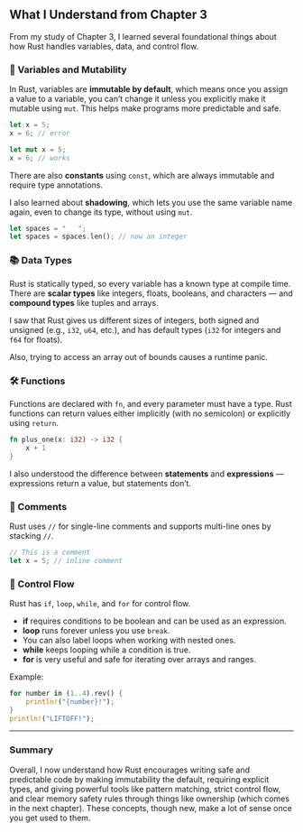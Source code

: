 
## What I Understand from Chapter 3

From my study of Chapter 3, I learned several foundational things about how Rust handles variables, data, and control flow.

### 🔐 Variables and Mutability

In Rust, variables are **immutable by default**, which means once you assign a value to a variable, you can’t change it unless you explicitly make it mutable using `mut`. This helps make programs more predictable and safe.

```rust
let x = 5;
x = 6; // error

let mut x = 5;
x = 6; // works
```

There are also **constants** using `const`, which are always immutable and require type annotations.

I also learned about **shadowing**, which lets you use the same variable name again, even to change its type, without using `mut`.

```rust
let spaces = "   ";
let spaces = spaces.len(); // now an integer
```

### 📚 Data Types

Rust is statically typed, so every variable has a known type at compile time. There are **scalar types** like integers, floats, booleans, and characters — and **compound types** like tuples and arrays.

I saw that Rust gives us different sizes of integers, both signed and unsigned (e.g., `i32`, `u64`, etc.), and has default types (`i32` for integers and `f64` for floats).

Also, trying to access an array out of bounds causes a runtime panic.

### 🛠 Functions

Functions are declared with `fn`, and every parameter must have a type. Rust functions can return values either implicitly (with no semicolon) or explicitly using `return`.

```rust
fn plus_one(x: i32) -> i32 {
    x + 1
}
```

I also understood the difference between **statements** and **expressions** — expressions return a value, but statements don’t.

### 💬 Comments

Rust uses `//` for single-line comments and supports multi-line ones by stacking `//`.

```rust
// This is a comment
let x = 5; // inline comment
```

### 🔀 Control Flow

Rust has `if`, `loop`, `while`, and `for` for control flow.

* **if** requires conditions to be boolean and can be used as an expression.
* **loop** runs forever unless you use `break`.
* You can also label loops when working with nested ones.
* **while** keeps looping while a condition is true.
* **for** is very useful and safe for iterating over arrays and ranges.

Example:

```rust
for number in (1..4).rev() {
    println!("{number}!");
}
println!("LIFTOFF!");
```

---

### Summary

Overall, I now understand how Rust encourages writing safe and predictable code by making immutability the default, requiring explicit types, and giving powerful tools like pattern matching, strict control flow, and clear memory safety rules through things like ownership (which comes in the next chapter). These concepts, though new, make a lot of sense once you get used to them.
